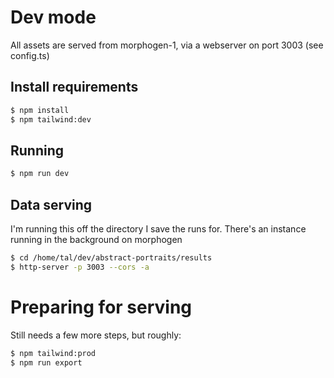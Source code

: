 # Dev mode
All assets are served from morphogen-1, via a webserver on port 3003 (see config.ts)

## Install requirements
```bash
$ npm install
$ npm tailwind:dev
```

## Running
```bash
$ npm run dev
```

## Data serving
I'm running this off the directory I save the runs for.
There's an instance running in the background on morphogen
```bash
$ cd /home/tal/dev/abstract-portraits/results
$ http-server -p 3003 --cors -a
```

# Preparing for serving
Still needs a few more steps, but roughly:

```bash
$ npm tailwind:prod
$ npm run export
```
